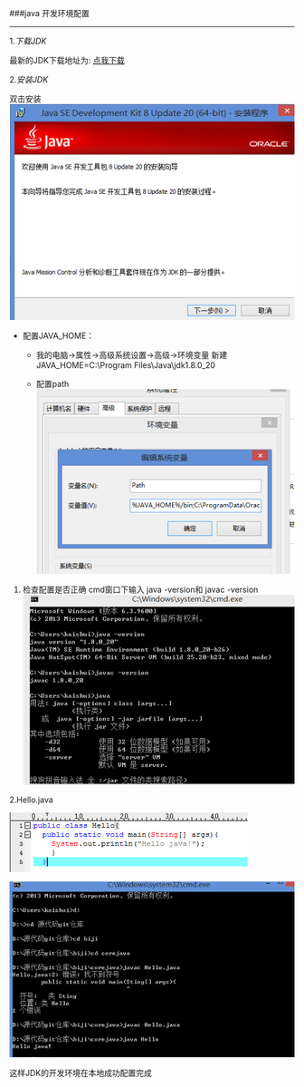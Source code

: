 ###java 开发环境配置
***


1._下载JDK_

   最新的JDK下载地址为: [点我下载][1]

2._安装JDK_

双击安装  ![2](1.jpg)
+ 配置JAVA_HOME：
	- 我的电脑->属性->高级系统设置->高级->环境变量  新建JAVA_HOME=C:\Program Files\Java\jdk1.8.0_20
    
	- 配置path
![2](9.jpg)
1.	检查配置是否正确 cmd窗口下输入 java -version和 javac -version
![2](2.jpg)

2.Hello.java


![2](7.jpg)


![2](3.jpg)


这样JDK的开发环境在本地成功配置完成














[1]:http://www.liangchan.net/liangchan/1518.html
